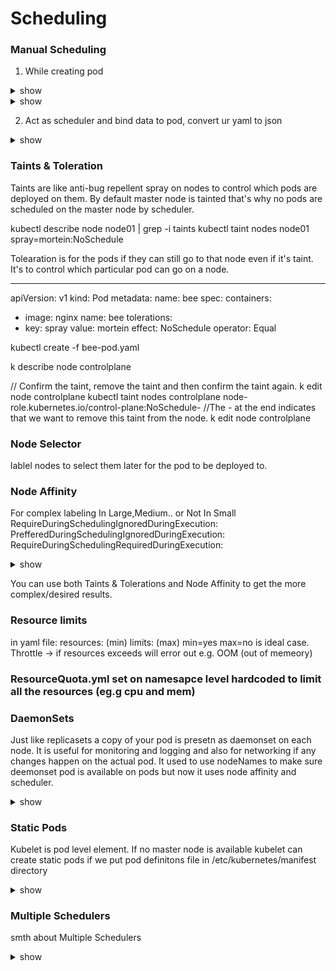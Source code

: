 # Scheduling


### Manual Scheduling

1) While creating pod

<details><summary>show</summary>
<p>
  
```bash
cmds
```

</p>
</details>

<details><summary>show</summary>
<p>
  
```bash
---
apiVersion: v1
kind: Pod
metadata:
  name: nginx
spec:
  nodeName: controlplane     ---> controlplane is the node name
  containers:
  -  image: nginx
     name: nginx
```

</p>
</details>



2) Act as scheduler and bind data to pod, convert ur yaml to json 


<details><summary>show</summary>
<p>
  
```bash
kubectl get nodes
kubectl get pods -o wide


kubectl get pods --selector env=dev
kubectl get pods --selector env=dev --no-headers | wc -l
kubectl get pods --selector bu=finance --no-headers | wc -l
kubectl get all --selector env=prod --no-headers | wc -l
kubectl get all --selector env=prod,bu=finance,tier=frontend


---
apiVersion: apps/v1
kind: ReplicaSet
metadata:
   name: replicaset-1
spec:
   replicas: 2
   selector:
      matchLabels:
        tier: front-end   
   template:
     metadata:
       labels:
        tier: front-end         ----------------------> changed from nginx to front-end (matched the labels)
     spec:
       containers:
       - name: nginx
         image: nginx 

kubectl apply -f replicaset-definition-1.yaml
```

</p>
</details>


### Taints & Toleration

Taints are like anti-bug repellent spray on nodes to control which pods are deployed on them. By default master node is tainted that's why no pods are scheduled on the master node by scheduler.

kubectl describe node node01 | grep -i taints
kubectl taint nodes node01 spray=mortein:NoSchedule


Tolearation is for the pods if they can still go to that node even if it's taint. It's to control which particular pod can go on a node.

---
apiVersion: v1
kind: Pod
metadata:
  name: bee
spec:
  containers:
  - image: nginx
    name: bee
  tolerations:
  - key: spray
    value: mortein
    effect: NoSchedule
    operator: Equal

kubectl create -f bee-pod.yaml

k describe node controlplane

// Confirm the taint, remove the taint and then confirm the taint again.
k edit node controlplane
kubectl taint nodes controlplane node-role.kubernetes.io/control-plane:NoSchedule-
//The - at the end indicates that we want to remove this taint from the node.
k edit node controlplane

### Node Selector

lablel nodes to select them later for the pod to be deployed to.

### Node Affinity

For complex labeling
In Large,Medium.. or Not In Small
RequireDuringSchedulingIgnoredDuringExecution:
PrefferedDuringSchedulingIgnoredDuringExecution:
RequireDuringSchedulingRequiredDuringExecution:

<details><summary>show</summary>
<p>
  
```bash
k describe node01
k describe node node01
k label node node01 color=blue
k describe node node01

kubectl create deployment blue --image=nginx --replicas=3

kubectl get nodes --show-labels


---
apiVersion: apps/v1
kind: Deployment
metadata:
  name: blue
spec:
  replicas: 3
  selector:
    matchLabels:
      run: nginx
  template:
    metadata:
      labels:
        run: nginx
    spec:
      containers:
      - image: nginx
        imagePullPolicy: Always
        name: nginx
      affinity:                            -----> added afinity section under below container to move the blue deployment only to node which has label color=blue
        nodeAffinity:
          requiredDuringSchedulingIgnoredDuringExecution:
            nodeSelectorTerms:
            - matchExpressions:
              - key: color
                operator: In
                values:
                - blue


➜  cat new.yaml 
apiVersion: apps/v1
kind: Deployment
metadata:
  creationTimestamp: null
  labels:
    app: red
  name: red
spec:
  replicas: 2
  selector:
    matchLabels:
      app: red
  strategy: {}
  template:
    metadata:
      creationTimestamp: null
      labels:
        app: red
    spec:
      containers:
      - image: nginx
        name: nginx
        resources: {}
      affinity:
        nodeAffinity:
          requiredDuringSchedulingIgnoredDuringExecution:
            nodeSelectorTerms:
            - matchExpressions:
              - key: node-role.kubernetes.io/control-plane
                operator: Exists
status: {}


----------
```

</p>
</details>

You can use both Taints & Tolerations and Node Affinity to get the more complex/desired results.


### Resource limits

in yaml file:
resources: (min)
limits: (max)
min=yes max=no is ideal case.
Throttle -> if resources exceeds will error out e.g. OOM (out of memeory)

### ResourceQuota.yml set on namesapce level hardcoded to limit all the resources (eg.g cpu and mem)


### DaemonSets

Just like replicasets a copy of your pod is presetn as daemonset on each node. It is useful for monitoring and logging and also for networking if any changes happen on the actual pod. It used to use nodeNames to make sure deemonset pod is available on pods but now it uses node affinity and scheduler.

<details><summary>show</summary>
<p>
  
```bash
kubectl get daemonsets --all-namespaces
k describe po --namespace=kube-flannel
k create deployment elasticsearch --image=registry.k8s.io/fluentd-elasticsearch:1.20 -n kube-system --dry-run=client -o yaml > fluentd.yaml
ls
cat fluentd.yaml 
vim fluentd.yaml 
cat fluentd.yaml 
k create -f fluentd.yaml
k get ds --all-namespaces

```
</p>
</details>

### Static Pods

Kubelet is pod level element. If no master node is available kubelet can create static pods if we put pod definitons file in
/etc/kubernetes/manifest 
directory

<details><summary>show</summary>
<p>
  
```bash
kubelet.service
kubectl get pods --all-namespaces
kubectl get pods --all-namespaces -o wide //to find static pod on which nodes
ps -aux | grep kubelet
cat /var/lib/kubelet/config.yaml | grep staticPodPath // find staicpod path
grep -i staticpod /var/lib/kubelet/config.yaml // same as above find static pod path
cat kube-apiserver.yaml | grep -i image
kubectl run --restart=Never --image=busybox static-busybox --dry-run=client -o yaml --command -- sleep 1000 > /etc/kubernetes/manifests/static-busybox.yaml // to create a static pod
kubectl get nodes -o wide
/var/lib/kubelet/config.yaml
kubectl get pods --all-namespaces -o wide  | grep static-greenbox

```
</p>
</details>

### Multiple Schedulers

smth about Multiple Schedulers

<details><summary>show</summary>
<p>
  
```bash
cmds

```
